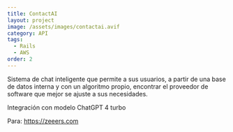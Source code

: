 ```yaml
---
title: ContactAI
layout: project
image: /assets/images/contactai.avif
category: API
tags:
  - Rails
  - AWS
order: 2
---
```

Sistema de chat inteligente que permite a sus usuarios, a partir de una base de datos interna y con un algoritmo propio, encontrar el proveedor de software que mejor se ajuste a sus necesidades.

Integración con modelo ChatGPT 4 turbo

Para: <https://zeeers.com>

